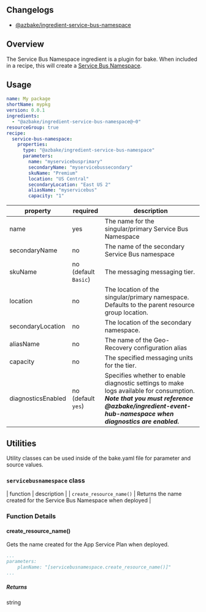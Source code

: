 ## Changelogs

* [@azbake/ingredient-service-bus-namespace](./CHANGELOG.md)

## Overview

The Service Bus Namespace ingredient is a plugin for bake. When included in a recipe, this will create a [Service Bus Namespace](https://docs.microsoft.com/en-us/azure/service-bus-messaging/service-bus-messaging-overview).

## Usage

```yaml
name: My package
shortName: mypkg
version: 0.0.1
ingredients:
  - "@azbake/ingredient-service-bus-namespace@~0"
resourceGroup: true
recipe:
  service-bus-namespace:
    properties:
      type: "@azbake/ingredient-service-bus-namespace"
      parameters:
        name: "myservicebusprimary"
        secondaryName: "myservicebussecondary"
        skuName: "Premium"
        location: "US Central"
        secondaryLocation: "East US 2"
        aliasName: "myservicebus"
        capacity: "1"
```

| property | required | description |
| -------- | -------- | ----------- |
| name | yes | The name for the singular/primary Service Bus Namespace |
| secondaryName | no | The name of the secondary Service Bus namespace |
| skuName | no (default `Basic`) | The messaging messaging tier. |
| location | no | The location of the singular/primary namespace. Defaults to the parent resource group location. |
| secondaryLocation | no | The location of the secondary namespace. |
| aliasName | no | The name of the Geo-Recovery configuration alias  |
| capacity | no | The specified messaging units for the tier. |
| diagnosticsEnabled | no (default `yes`) |  Specifies whether to enable diagnostic settings to make logs available for consumption.  **_Note that you must reference @azbake/ingredient-event-hub-namespace when diagnostics are enabled._** |

## Utilities

Utility classes can be used inside of the bake.yaml file for parameter and source values.

### ``servicebusnamespace`` class

| function | description |
| `create_resource_name()` | Returns the name created for the Service Bus Namespace when deployed |

### Function Details

#### create_resource_name()

Gets the name created for the App Service Plan when deployed.

```yaml
...
parameters:
    planName: "[servicebusnamespace.create_resource_name()]"
...
```

##### Returns

string